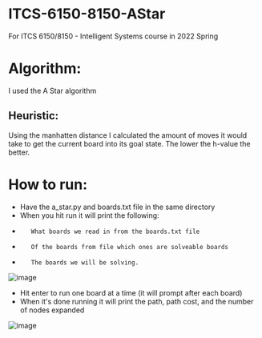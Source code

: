 # ITCS-6150-8150-AStar
For ITCS 6150/8150 - Intelligent Systems course in 2022 Spring

# Algorithm:
I used the A Star algorithm

## Heuristic:
Using the manhatten distance I calculated the amount of moves it would take to get the current board into its goal state. The lower the h-value the better. 

# How to run:
- Have the a_star.py and boards.txt file in the same directory 
- When you hit run it will print the following:
-        What boards we read in from the boards.txt file
-        Of the boards from file which ones are solveable boards
-        The boards we will be solving. 

![image](https://user-images.githubusercontent.com/50918318/153513529-b6b27831-cd9d-42fd-bb6b-6c31129b5170.png)

- Hit enter to run one board at a time (it will prompt after each board)
- When it's done running it will print the path, path cost, and the number of nodes expanded

![image](https://user-images.githubusercontent.com/50918318/153513553-f93d27fc-615e-4b56-b2ec-03c376b27b00.png)



